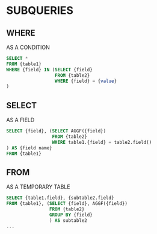 # SUBQUERIES

## WHERE
AS A CONDITION
```sql
SELECT * 
FROM {table1}
WHERE {field} IN (SELECT {field}
                  FROM {table2}
                  WHERE {field} = {value}
)
```

## SELECT
AS A FIELD
```sql
SELECT {field}, (SELECT AGGF({field})
                 FROM {table2}
                 WHERE table1.{field} = table2.field()
) AS {field name}
FROM {table1}
```


## FROM
AS A TEMPORARY TABLE
```sql
SELECT {table1.field}, {subtable2.field}
FROM {table1}, (SELECT {field}, AGGF({field})
                FROM {table2}
                GROUP BY {field}
                ) AS subtable2
...
```

